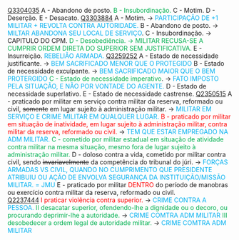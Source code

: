 [Q3304035](https://www.qconcursos.com/questoes-militares/questoes/a93ad577-1b)
A - Abandono de posto.
<span style="color:rgb(0, 176, 80)">B - Insubordinação.</span>
C - Motim.
D - Deserção.
E - Desacato.
[Q3303884](https://www.qconcursos.com/questoes-militares/questoes/c8ce0cea-1b)
A - Motim. -> <span style="color:rgb(0, 176, 240)">PARTICIPAÇÃO DE +1 MILITAR + REVOLTA CONTRA AUTORIDADE.</span>
B - Abandono de posto. -> <span style="color:rgb(0, 176, 240)">MILTAR ABANDONA SEU LOCAL DE SERVIÇO</span>.
C - Insubordinação. -> CAPITULO DO CPM.
<span style="color:rgb(0, 176, 80)">D - Desobediência. -> MILITAR RECUSA-SE A CUMPRIR ORDEM DIRETA DO SUPERIOR SEM JUSTIFICATIVA.</span>
E - Insurreição. <span style="color:rgb(0, 176, 240)">REBELIÃO ARMADA.</span> 
[Q3259252](https://www.qconcursos.com/questoes-militares/questoes/86665334-09)
A - Estado de necessidade justificante. -> <span style="color:rgb(0, 176, 240)">BEM SACRIFICADO MENOR QUE O PROTEGIDO</span>
B - Estado de necessidade exculpante. -><span style="color:rgb(0, 176, 240)"> BEM SACRIFICADO MAIOR QUE O BEM PROTERGIDO</span>
<span style="color:rgb(0, 176, 80)">C - Estado de necessidade imperativo</span>.  -> <span style="color:rgb(0, 176, 240)">FATO IMPOSTO PELA SITUAÇÃO, E NÃO POR VONTADE DO AGENTE.</span>
D - Estado de necessidade superlativo. 
E - Estado de necessidade castrense.
[Q2350515](https://www.qconcursos.com/questoes-militares/questoes/34b8a29d-b9)
A - praticado por militar em serviço contra militar da reserva, reformado ou civil, ~~somente~~ em lugar sujeito à administração militar.  -><span style="color:rgb(0, 176, 240)"> MILITAR EM SERVIÇO E CRIME MILITAR EM QUALQUER LUGAR. </span>
<span style="color:rgb(255, 0, 0)">B - praticado por militar em situação de inatividade, em lugar sujeito à administração militar, contra militar da reserva, reformado ou civil. </span>-> <span style="color:rgb(0, 176, 240)">TEM QUE ESTAR EMPREGADO NA ADM MILITAR.</span>
<span style="color:rgb(0, 176, 80)">C - cometido por militar estadual em situação de atividade contra militar na mesma situação, mesmo fora de lugar sujeito à administração militar. </span>
D - doloso contra a vida, cometido por militar contra civil, sendo ~~invariavelmente~~ da competência do tribunal do júri. -> <span style="color:rgb(0, 176, 240)">FORÇAS ARMADAS VS CIVIL, QUANDO NO CUMPRIMENTO QUE PRESIDENTE ATRIBUIU OU AÇÃO DE ENVOLVA SEGURANÇA DA INSTITUIÇÃO/MISSÃO MILITAR. = JMU</span>
E - praticado por militar <span style="color:rgb(255, 0, 0)">DENTRO</span> do período de manobras ou exercício contra militar da reserva, reformado ou civil.  
[Q2237444](https://www.qconcursos.com/questoes-militares/questoes/e7d97bbd-3a)
<span style="color:rgb(255, 0, 0)">I praticar violência contra superior.</span> -> <span style="color:rgb(0, 176, 240)">CRIME CONTRA A PESSOA.</span>
<span style="color:rgb(0, 176, 80)">II desacatar superior, ofendendo-lhe a dignidade ou o decoro, ou procurando deprimir-lhe a autoridade.</span> -> <span style="color:rgb(0, 176, 240)">CRIME COMTRA ADM MILITAR </span>
<span style="color:rgb(0, 176, 80)">III desobedecer a ordem legal de autoridade militar.</span> -> <span style="color:rgb(0, 176, 240)">CRIME COMTRA ADM MILITAR </span> 

